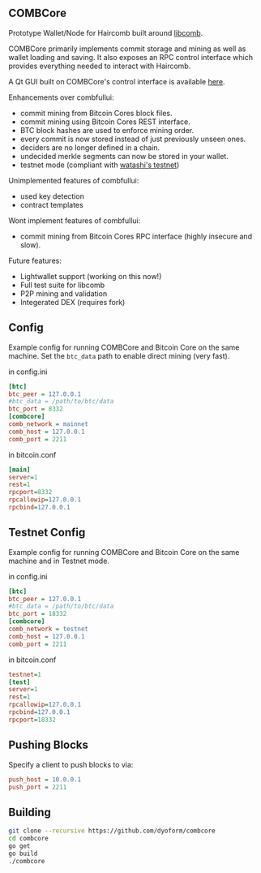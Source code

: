 COMBCore
--------
Prototype Wallet/Node for Haircomb built around [libcomb](https://github.com/dyoform/libcomb).

COMBCore primarily implements commit storage and mining as well as wallet loading and saving.
It also exposes an RPC control interface which provides everything needed to interact with Haircomb.

A Qt GUI built on COMBCore's control interface is available [here](https://github.com/dyoform/combcore-gui).

Enhancements over combfullui:
- commit mining from Bitcoin Cores block files.
- commit mining using Bitcoin Cores REST interface.
- BTC block hashes are used to enforce mining order.
- every commit is now stored instead of just previously unseen ones.
- deciders are no longer defined in a chain.
- undecided merkle segments can now be stored in your wallet.
- testnet mode (compliant with [watashi's testnet](https://bitbucket.org/watashi564/combfullui-0.3.4-testnet/src/master/testnetpaper.txt))

Unimplemented features of combfullui:
- used key detection
- contract templates

Wont implement features of combfullui:
- commit mining from Bitcoin Cores RPC interface (highly insecure and slow).

Future features:
- Lightwallet support (working on this now!)
- Full test suite for libcomb
- P2P mining and validation
- Integerated DEX (requires fork)


Config
------
Example config for running COMBCore and Bitcoin Core on the same machine.
Set the `btc_data` path to enable direct mining (very fast).

in config.ini
```ini
[btc]
btc_peer = 127.0.0.1
#btc_data = /path/to/btc/data
btc_port = 8332
[combcore]
comb_network = mainnet
comb_host = 127.0.0.1
comb_port = 2211
```
in bitcoin.conf
```ini
[main]
server=1
rest=1
rpcport=8332
rpcallowip=127.0.0.1
rpcbind=127.0.0.1
```

Testnet Config
--------------
Example config for running COMBCore and Bitcoin Core on the same machine and in Testnet mode.

in config.ini
```ini
[btc]
btc_peer = 127.0.0.1
#btc_data = /path/to/btc/data
btc_port = 18332
[combcore]
comb_network = testnet
comb_host = 127.0.0.1
comb_port = 2211
```
in bitcoin.conf
```ini
testnet=1
[test]
server=1
rest=1
rpcallowip=127.0.0.1
rpcbind=127.0.0.1
rpcport=18332
```

Pushing Blocks
--------------
Specify a client to push blocks to via:
```ini
push_host = 10.0.0.1
push_port = 2211
```

Building
--------
```bash
git clone --recursive https://github.com/dyoform/combcore
cd combcore
go get
go build
./combcore
```